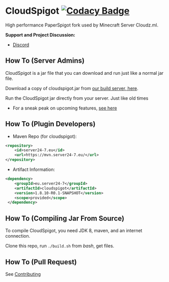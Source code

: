 CloudSpigot [![Codacy Badge](https://api.codacy.com/project/badge/Grade/9510a76cbf1f4fa3a192ee3e56050082)](https://www.codacy.com/app/Server24-7/CloudSpigot?utm_source=github.com&amp;utm_medium=referral&amp;utm_content=Server24-7/CloudSpigot&amp;utm_campaign=Badge_Grade)  
===========

High performance PaperSpigot fork used by Minecraft Server Cloudz.ml.


**Support and Project Discussion:**
 - [Discord](https://discord.gg/5qp26hf)


How To (Server Admins)
------
CloudSpigot is a jar file that you can download and run just like a normal jar file.

Download a copy of cloudspigot.jar from [our build server, here](https://ci.server24-7.eu/job/CloudSpigot/).

Run the CloudSpigot jar directly from your server. Just like old times

  * For a sneak peak on upcoming features, [see here](https://github.com/Server24-7/CloudSpigot/projects)

How To (Plugin Developers)
------
 * Maven Repo (for cloudspigot):
```xml
<repository>
    <id>server24-7.eu</id>
    <url>https://mvn.server24-7.eu/</url>
</repository>
```
 * Artifact Information:
```xml
<dependency>
    <groupId>eu.server24-7</groupId>
    <artifactId>cloudspigot</artifactId>
    <version>1.8.10-R0.1-SNAPSHOT</version>
    <scope>provided</scope>
 </dependency>
 ```

How To (Compiling Jar From Source)
------
To compile CloudSpigot, you need JDK 8, maven, and an internet connection.

Clone this repo, run `./build.sh` from *bash*, get files.

How To (Pull Request)
------
See [Contributing](CONTRIBUTING.md)

